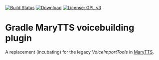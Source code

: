 [![Build Status](https://travis-ci.org/marytts/gradle-marytts-voicebuilding-plugin.svg)](https://travis-ci.org/marytts/gradle-marytts-voicebuilding-plugin)
[![Download](https://api.bintray.com/packages/marytts/marytts/gradle-marytts-voicebuilding-plugin/images/download.svg)](https://bintray.com/marytts/marytts/gradle-marytts-voicebuilding-plugin/_latestVersion)
[![License: GPL v3](https://img.shields.io/badge/License-GPL%20v3-blue.svg)](http://www.gnu.org/licenses/gpl-3.0)

Gradle MaryTTS voicebuilding plugin
===================================

A replacement (incubating) for the legacy *VoiceImportTools* in [MaryTTS](http://mary.dfki.de/).
